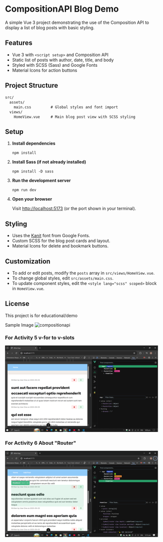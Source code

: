 # CompositionAPI Blog Demo

A simple Vue 3 project demonstrating the use of the Composition API to display a list of blog posts with basic styling.

## Features

- Vue 3 with `<script setup>` and Composition API
- Static list of posts with author, date, title, and body
- Styled with SCSS (Sass) and Google Fonts
- Material Icons for action buttons

## Project Structure

```
src/
  assets/
    main.css         # Global styles and font import
  views/
    HomeView.vue     # Main blog post view with SCSS styling
```

## Setup

1. **Install dependencies**

   ```
   npm install
   ```

2. **Install Sass (if not already installed)**

   ```
   npm install -D sass
   ```

3. **Run the development server**

   ```
   npm run dev
   ```

4. **Open your browser**

   Visit [http://localhost:5173](http://localhost:5173) (or the port shown in your terminal).

## Styling

- Uses the [Kanit](https://fonts.google.com/specimen/Kanit) font from Google Fonts.
- Custom SCSS for the blog post cards and layout.
- Material Icons for delete and bookmark buttons.

## Customization

- To add or edit posts, modify the `posts` array in `src/views/HomeView.vue`.
- To change global styles, edit `src/assets/main.css`.
- To update component styles, edit the `<style lang="scss" scoped>` block in `HomeView.vue`.

## License

This project is for educational/demo

Sample Image
<img width="960" height="540" alt="compositionapi" src="https://github.com/user-attachments/assets/325d47cd-47d6-4b3d-b3a9-597b6577c321" />

### For Activity 5 v-for to v-slots
![alt text](v-for-vslots.PNG)

### For Activity 6 About "Router"
![alt text](v-slots.PNG)